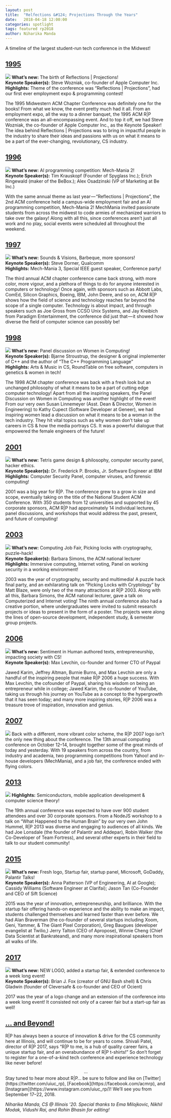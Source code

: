 ```yaml
---
layout: post
title:  "Relfections &#124; Projections Through the Years"
date:   2018-04-18 12:00:00
categories: spotlight
tags: featured rp2018
author: Niharika Manda
---
```


A timeline of the largest student-run tech conference in the Midwest!  

## [1995](https://www-s.acm.illinois.edu/conference/1995/)
![  ](/assets/images/post_images/rp_through_the_years/1995.gif)
**What’s new:** The birth of Reflections &#124; Projections!   
**Keynote Speaker(s):** Steve Wozniak, co-founder of Apple Computer Inc.   
**Highlights:** Theme of the conference was “Reflections &#124; Projections”, had our first ever employment expo & programming contest!  

The 1995 Midwestern ACM Chapter Conference was definitely one for the books! From what we know, the event pretty much had it all. From an employment expo, all the way to a dinner banquet, the 1995 ACM R&#124;P conference was an all-encompassing event. And to top it off, we had Steve Wozniak, the co-founder of Apple Computer Inc., as the Keynote Speaker! The idea behind Reflections &#124; Projections was to bring in impactful people in the industry to share their ideas and passions with us on what it means to be a part of the ever-changing, revolutionary, CS industry.

## [1996](https://www-s.acm.illinois.edu/conference/1996/)
![  ](/assets/images/post_images/rp_through_the_years/1996.gif)
**What’s new:** AI programming competition: Mech-Mania 2!  
**Keynote Speaker(s):** Tim Krauskopf (Founder of Spyglass Inc.); Erich Ringewald (maker of the BeBox.); Alex Osadzinski (VP of Marketing at Be Inc.)  

With the same annual theme as last year — “Reflections &#124; Projections”, the 2nd ACM conference held a campus-wide employment fair and an AI programming competition, Mech-Mania 2! MechMania invited passionate students from across the midwest to code armies of mechanized warriors to take over the galaxy! Along with all this, since conferences aren’t just all work and no play, social events were scheduled all throughout the weekend.

## [1997](https://www-s.acm.illinois.edu/conference/1997/)
![  ](/assets/images/post_images/rp_through_the_years/1997.gif)
**What’s new:** Sounds & Visions, Barbeque, more sponsors!  
**Keynote Speaker(s):** Steve Dorner, Qualcomm  
**Highlights:** Mech-Mania 3, Special IEEE guest speaker, Conference party!  

The third annual ACM chapter conference came back strong, with more color, more vigour, and a plethora of things to do for anyone interested in computers or technology! Once again, with sponsors such as Abbott Labs, ComEd, Silicon Graphics, Boeing, IBM, John Deere, and so on, ACM R&#124;P shows how the field of science and technology reaches far beyond the scope of a single computer. Technology is about impact, and through speakers such as Joe Gross from CCSO Unix Systems, and Jay Kreibich from Paradigm Entertainment, the conference did just that — it showed how diverse the field of computer science can possibly be!

## [1998](https://www-s.acm.illinois.edu/conference/1998/)
![  ](/assets/images/post_images/rp_through_the_years/1998.gif)
**What’s new:** Panel discussion on Women in Computing!  
**Keynote Speaker(s):** Bjarne Stroustrup, the designer & original implementer of C++ and the author of “The C++ Programming Language”  
**Highlights:** Arts & Music in CS, RoundTable on free software, computers in genetics & women in tech!  

The 1998 ACM chapter conference was back with a fresh look but an unchanged philosophy of what it means to be a part of cutting edge computer technology! Apart from all the inspiring speakers, the Panel Discussion on Women in Computing was another highlight of the event! From our very own Susan Linnemeyer (Asst. Dean & Director, Women in Engineering) to Kathy Cupect (Software Developer at Geneer), we had inspiring women lead a discussion on what it means to be a woman in the tech industry. They hit vital topics such as why women don’t take up careers in CS & how the media portrays CS. It was a powerful dialogue that empowered the female engineers of the future!

## [2001](https://www-s.acm.illinois.edu/conference/2001/)
![  ](/assets/images/post_images/rp_through_the_years/2001.gif)
**What’s new:** Tetris game design & philosophy, computer security panel, hacker ethics.  
**Keynote Speaker(s):** Dr. Frederick P. Brooks, Jr. Software Engineer at IBM  
**Highlights:** Computer Security Panel, computer viruses, and forensic computing!  

2001 was a big year for R&#124;P. The conference grew to a grow in size and scope, eventually taking on the title of the National Student ACM Conference. With 350 students from 12 universities and supported by 45 corporate sponsors, ACM R&#124;P had approximately 14 individual lectures, panel discussions, and workshops that would address the past, present, and future of computing!

## [2003](https://www-s.acm.illinois.edu/conference/2003/)
![  ](/assets/images/post_images/rp_through_the_years/2003.gif)
**What’s new:** Computing Job Fair, Picking locks with cryptography, puzzle-hack!  
**Keynote Speaker(s):** Barbara Simons, the ACM national lecturer  
**Highlights:** Immersive computing, Internet voting, Panel on working security in a working environment!  

2003 was the year of cryptography, security and multimedia! A puzzle hack final party, and an exhilarating talk on “Picking Locks with Cryptology” by Matt Blaze, were only two of the many attractions at R&#124;P 2003. Along with all this, Barbara Simons, the ACM national lecturer, gave a talk on Computerized and Internet voting! The ninth annual conference also had a creative portion, where undergraduates were invited to submit research projects or ideas to present in the form of a poster. The projects were along the lines of open-source development, independent study, & semester group projects.

## [2006](https://www-s.acm.illinois.edu/conference/2006/)
![  ](/assets/images/post_images/rp_through_the_years/2006.png)
**What’s new:** Sentiment in Human authored texts, entrepreneurship, impacting society with CS!   
**Keynote Speaker(s):** Max Levchin, co-founder and former CTO of Paypal  

Jawed Karim, Jeffrey Altman, Burnie Burns, and Max Levchin are only a handful of the inspiring people that make R&#124;P 2006 a huge success. With Max Levchin, the cofounder of Paypal, sharing his wisdom on being an entrepreneur while in college; Jawed Karim, the co-founder of YouTube, taking us through his journey on YouTube as a concept to the hypergrowth that it has seen today; and many more inspiring stories, R&#124;P 2006 was a treasure trove of inspiration, innovation and genius.

## [2007](https://www-s.acm.illinois.edu/conference/2007/)
![  ](/assets/images/post_images/rp_through_the_years/2007.png)
Back with a different, more vibrant color scheme, the R&#124;P 2007 logo isn’t the only new thing about the conference. The 13th annual computing conference on October 12–14, brought together some of the great minds of today and yesterday. With 19 speakers from across the country, from industry and academia, two programming competitions from Yahoo! and in-house developers (MechMania), and a job fair, the conference ended with flying colors.

## [2013](https://www-s.acm.illinois.edu/conference/2013/)
![  ](/assets/images/post_images/rp_through_the_years/2013.png)
**Highlights:** Semiconductors, mobile application development & computer science theory!  

The 19th annual conference was expected to have over 900 student attendees and over 30 corporate sponsors. From a NodeJS workshop to a talk on “What Happened to the Human Brain” by our very own John Hummel, R&#124;P 2013 was diverse and engaging to audiences of all kinds. We had Joe Lonsdale (the founder of Palantir and Addepar), Robin Walker (the Co-Developer of Team Fortress), and several other experts in their field to talk to our student community!

## [2015](https://www-s.acm.illinois.edu/conference/2015/)
![  ](/assets/images/post_images/rp_through_the_years/2015.jpg)
**What’s new:** Fresh logo, Startup fair, startup panel, Microsoft, GoDaddy, Palantir Talks!  
**Keynote Speaker(s):** Anna Patterson (VP of Engineering, AI at Google); Cassidy Williams (Software Engineer at Clarifai); Jason Tan (Co-Founder and CEO of Sift Science) 

2015 was the year of innovation, entrepreneurship, and brilliance. With the startup fair offering hands-on experience and the ability to make an impact, students challenged themselves and learned faster than ever before. We had Alan Braverman (the co-founder of several startups including Xoom, Geni, Yammer, & The Giant Pixel Corporation), Greg Baugues (developer evangelist at Twilio,) Jerry Talton (CEO of Apropose), Winnie Cheng (Chief Data Scientist at Bankrateand), and many more inspirational speakers from all walks of life.

## [2017](https://www-s.acm.illinois.edu/conference/2017/#/)
![  ](/assets/images/post_images/rp_through_the_years/2017.png)
**What’s new:** NEW LOGO, added a startup fair, & extended conference to a week long event!   
**Keynote Speaker(s):** Brian J. Fox (creator of GNU Bash shell) & Chris Gladwin (founder of Cleversafe & co-founder and CEO of Ocient)  

2017 was the year of a logo change and an extension of the conference into a week long event! It consisted not only of a career fair but a start-up fair as well!

## [... and Beyond!](https://acmrp.org/#/)
R&#124;P has always been a source of innovation & drive for the CS community here at Illinois, and will continue to be for years to come. Shivali Patel, director of R&#124;P 2017, says “R&#124;P to me, is a hub of quality career fairs, a unique startup fair, and an overabundance of R&#124;P t-shirts!” So don’t forget to register for a one-of-a-kind tech conference and experience technology like never before!

<center>&middot;&middot;&middot;</center>
Stay tuned to hear more about R&#124;P… be sure to follow and like on [Twitter](https://twitter.com/uiuc_rp), [Facebook](https://facebook.com/acmrp), and [Instagram](https://www.instagram.com/uiuc_rp/)!   
We’ll see you from September 17–22, 2018.  

*Niharika Manda, CS @ Illinois ’20. Special thanks to Ema Milojkovic, Nikhil Modak, Vidushi Rai, and Rohin Bhasin for editing!*